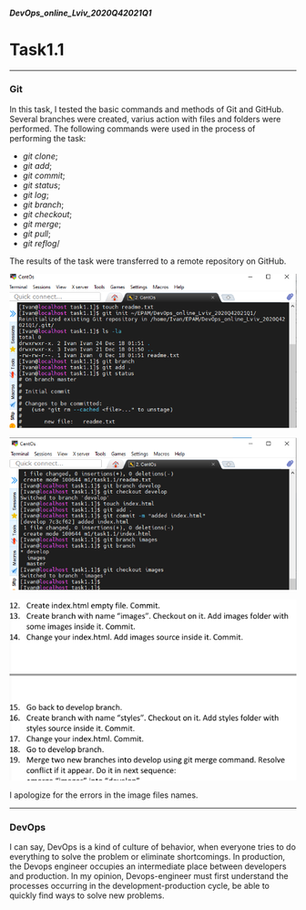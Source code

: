 ##### DevOps_online_Lviv_2020Q42021Q1
# Task1.1
___
### Git

In this task, I tested the basic commands and methods of Git and GitHub. Several 
branches were created, varius action with files and folders were performed. The 
following commands were used in the process of performing the task:


- *git clone*;
- *git add*;
- *git commit*;
- *git status*;
- *git log*;
- *git branch*;
- *git checkout*;
- *git merge*;
- *git pull*;
- *git reflog*/


The results of the task were transferred to a remote repository on GitHub.

![image](./images/git_init.png)


![image](./images/git_add_branch_images.png) 


![image](./images/image.png)

I apologize for the errors in the image files names.
___


### DevOps

I can say, DevOps is a kind of culture of behavior, when everyone tries to do 
everything to solve the problem or eliminate shortcomings. In production, the 
Devops engineer occupies an intermediate place between developers and production.
In my opinion, Devops-engineer must first understand the processes occurring in the
development-production cycle, be able to quickly find ways to solve new problems.
